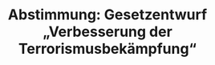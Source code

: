 ---
abstimmung:
  abstimmung: 4
  bundestagssitzung: 195
  datum: 18. Oktober 2024
  legislaturperiode: 20
categories:
- Todo
data:
- title: Abstimmungsergebnis 20241018_4.pdf
  url: /res/2025-btw/abstimmungsergebnisse/20241018_4.pdf
- title: Abstimmungsergebnis 20241018_4_xls.xlsx
  url: /res/2025-btw/abstimmungsergebnisse/20241018_4_xls.xlsx
- title: Abstimmungsergebnis 20241018_4_xls.csv
  url: /res/2025-btw/abstimmungsergebnisse_csv/20241018_4_xls.csv
documents:
- local: /res/2025-btw/drucksachen/2012806.pdf
  summary: '### Gesetzesentwurf der Fraktionen SPD, BÜNDNIS 90/DIE GRÜNEN und FDP


    Dieser Gesetzesentwurf zielt auf die Verbesserung der Terrorismusbekämpfung ab,
    insbesondere durch die Stärkung der Befugnisse von BKA und Bundespolizei im digitalen
    Raum.  Der Entwurf sieht vor, moderne und zeitgemäße Befugnisse zur Terrorismusbekämpfung
    zu schaffen, um die Sicherheit im öffentlichen Raum zu erhöhen.


    **Kernpunkte und Ziele:**


    * Verbesserung der Terrorismusbekämpfung

    * Biometrischer Abgleich von öffentlich zugänglichen Internetdaten

    * Automatisierte Datenanalyse durch BKA und Bundespolizei

    * Rechtliche Grundlage für Waffenverbotszonen und Allgemeinverfügungen

    * Erweiterung der Befugnisse der Bundespolizei'
  title: Drucksache 20/12806
  url: https://dserver.bundestag.de/btd/20/128/2012806.pdf
- local: /res/2025-btw/drucksachen/2013413.pdf
  summary: '### Beschlussempfehlung und Bericht des Ausschusses für Inneres und Heimat


    Der Ausschuss für Inneres und Heimat empfiehlt die Annahme von zwei Gesetzentwürfen
    zur Verbesserung der inneren Sicherheit und Terrorismusbekämpfung und lehnt drei
    Anträge der AfD ab. **Kernpunkte und Ziele:** Verbesserung der inneren Sicherheit
    und des Asylsystems, Verbesserung der Terrorismusbekämpfung, Zurückweisung von
    Drittstaatsangehörigen an den Außengrenzen, Kehrtwende in der Migrationspolitik,
    gezielte Sanktionierung von Messerangriffen.

    '
  title: Drucksache 20/13413
  url: https://dserver.bundestag.de/btd/20/134/2013413.pdf
ergebnis:
  AfD:
    enthaltung: 0
    gesamt: 76
    ja: 0
    nein: 60
    nichtabgegeben: 16
    ungueltig: 0
  BSW:
    enthaltung: 0
    gesamt: 10
    ja: 0
    nein: 8
    nichtabgegeben: 2
    ungueltig: 0
  Bündnis 90/Die Grünen:
    enthaltung: 2
    gesamt: 117
    ja: 105
    nein: 3
    nichtabgegeben: 7
    ungueltig: 0
  CDU/CSU:
    enthaltung: 0
    gesamt: 196
    ja: 0
    nein: 175
    nichtabgegeben: 21
    ungueltig: 0
  Die Linke:
    enthaltung: 0
    gesamt: 28
    ja: 0
    nein: 18
    nichtabgegeben: 10
    ungueltig: 0
  FDP:
    enthaltung: 2
    gesamt: 91
    ja: 84
    nein: 3
    nichtabgegeben: 2
    ungueltig: 0
  Fraktionslos:
    enthaltung: 0
    gesamt: 8
    ja: 0
    nein: 6
    nichtabgegeben: 2
    ungueltig: 0
  SPD:
    enthaltung: 0
    gesamt: 205
    ja: 178
    nein: 7
    nichtabgegeben: 20
    ungueltig: 0
layout: abstimmung
links:
- title: Link zu bundestag.de
  url: https://www.bundestag.de/parlament/plenum/abstimmung/abstimmung?id=931
preview: 'Deutscher Bundestag


  195. Sitzung des Deutschen Bundestages

  am Freitag, 18. Oktober 2024


  Endgültiges Ergebnis der Namentlichen Abstimmung Nr. 4


  Gesetzentwurf der Fraktionen SPD, BÜNDNIS 90/DIE GRÜNEN und FDP

  Entwurf eines Gesetzes zur Verbesserung der Terrorismusbekämpfung

  Drs. 20/12806 und 20/13413 Buchstabe b'
tags:
- Todo
title: 'Abstimmung: Gesetzentwurf „Verbesserung der Terrorismusbekämpfung“'
---